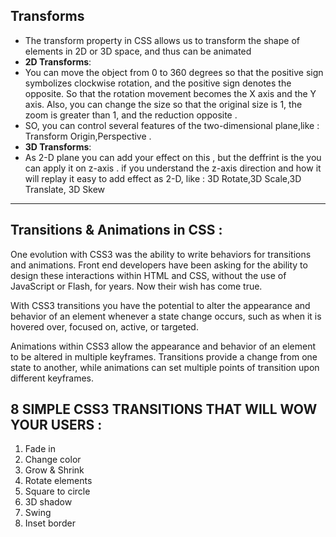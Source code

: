 ## Transforms 
+ The transform property in CSS allows us to transform the shape of elements in 2D or 3D space, and thus can be animated 
+ **2D Transforms**: <br>
+ You can move the object from 0 to 360 degrees so that the positive sign symbolizes clockwise rotation, and the positive sign denotes the opposite.
So that the rotation movement becomes the X axis and the Y axis. Also, you can change the size so that the original size is 1, the zoom is greater than 1, and the reduction opposite .
+ SO, you can control several features of the two-dimensional plane,like : Transform Origin,Perspective .<br>
+ **3D Transforms**: <br>
+ As 2-D plane you can add your effect on this , but the deffrint is the you can apply it on z-axis .
if you understand the z-axis direction and how it will replay it easy to add effect as 2-D, like : 3D Rotate,3D Scale,3D Translate, 3D Skew
<hr>

## Transitions & Animations in CSS : 
One evolution with CSS3 was the ability to write behaviors for transitions and animations. Front end developers have been asking for the ability to design these interactions within HTML and CSS, without the use of JavaScript or Flash, for years. Now their wish has come true.

With CSS3 transitions you have the potential to alter the appearance and behavior of an element whenever a state change occurs, such as when it is hovered over, focused on, active, or targeted.

Animations within CSS3 allow the appearance and behavior of an element to be altered in multiple keyframes. Transitions provide a change from one state to another, while animations can set multiple points of transition upon different keyframes.

## 8 SIMPLE CSS3 TRANSITIONS THAT WILL WOW YOUR USERS :
1. Fade in
2. Change color
3. Grow & Shrink
4. Rotate elements
5. Square to circle
6. 3D shadow
7. Swing
8. Inset border

